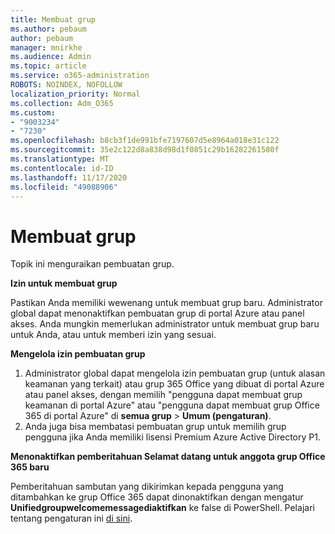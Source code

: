 ```yaml
---
title: Membuat grup
ms.author: pebaum
author: pebaum
manager: mnirkhe
ms.audience: Admin
ms.topic: article
ms.service: o365-administration
ROBOTS: NOINDEX, NOFOLLOW
localization_priority: Normal
ms.collection: Adm_O365
ms.custom:
- "9003234"
- "7230"
ms.openlocfilehash: b8cb3f1de991bfe7197607d5e8964a018e31c122
ms.sourcegitcommit: 35e2c122d8a838d98d1f0851c29b16282261580f
ms.translationtype: MT
ms.contentlocale: id-ID
ms.lasthandoff: 11/17/2020
ms.locfileid: "49088906"
---
```

# <a name="create-a-group"></a>Membuat grup

Topik ini menguraikan pembuatan grup.

**Izin untuk membuat grup**

Pastikan Anda memiliki wewenang untuk membuat grup baru. Administrator global dapat menonaktifkan pembuatan grup di portal Azure atau panel akses. Anda mungkin memerlukan administrator untuk membuat grup baru untuk Anda, atau untuk memberi izin yang sesuai.

**Mengelola izin pembuatan grup**

1. Administrator global dapat mengelola izin pembuatan grup (untuk alasan keamanan yang terkait) atau grup 365 Office yang dibuat di portal Azure atau panel akses, dengan memilih "pengguna dapat membuat grup keamanan di portal Azure" atau "pengguna dapat membuat grup Office 365 di portal Azure" di **semua grup**  >  **Umum (pengaturan)**.
2. Anda juga bisa membatasi pembuatan grup untuk memilih grup pengguna jika Anda memiliki lisensi Premium Azure Active Directory P1.

**Menonaktifkan pemberitahuan Selamat datang untuk anggota grup Office 365 baru**

Pemberitahuan sambutan yang dikirimkan kepada pengguna yang ditambahkan ke grup Office 365 dapat dinonaktifkan dengan mengatur **Unifiedgroupwelcomemessagediaktifkan** ke false di PowerShell. Pelajari tentang pengaturan ini [di sini](https://docs.microsoft.com/powershell/module/exchange/set-unifiedgroup?view=exchange-ps&preserve-view=true).

